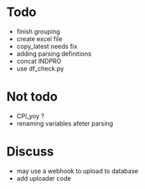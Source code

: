 Todo
====
- finish grouping
- create excel file
- copy_latest needs fix
- adding parsing definitions
- concat INDPRO
- use df_check.py

Not todo
========
- CPI_yoy ?
- renaming variables afeter parsing

Discuss
=======
- may use a webhook to upload to database
- add uploader code
